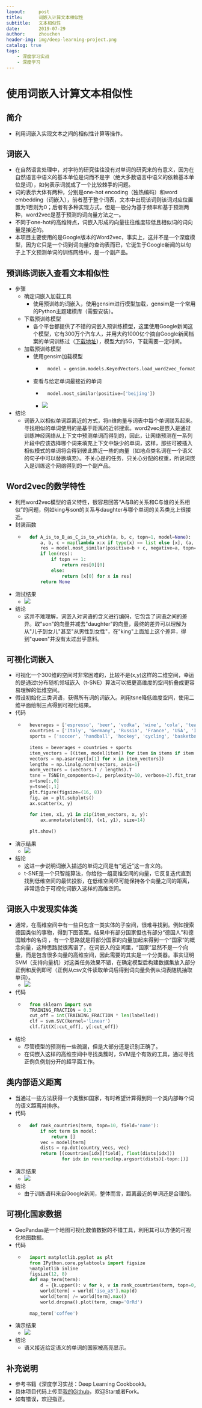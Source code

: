 ```yaml
---
layout:     post
title:      词嵌入计算文本相似性
subtitle:   文本相似性
date:       2019-07-29
author:     zhouchen
header-img: img/deep-learning-project.png
catalog: true
tags:
    - 深度学习实战
    - 深度学习
---
```


# 使用词嵌入计算文本相似性
## 简介
- 利用词嵌入实现文本之间的相似性计算等操作。
## 词嵌入
- 在自然语言处理中，对字符的研究往往没有对单词的研究来的有意义，因为在自然语言中语义的基本单位是词而不是字（绝大多数语言中语义的依赖基本单位是词），如何表示词就成了一个比较棘手的问题。
- 词的表示大体有两种，分别是one-hot encoding（独热编码）和word embedding（词嵌入），前者基于整个词表，文本中出现该词则该词对应位置置为1否则为0；后者有多种实现方式，但是一般分为基于频率和基于预测两种，word2vec是基于预测的词向量方法之一。
- 不同于one-hot的高维特点，词嵌入形成的向量往往维度较低且相似词的词向量是接近的。
- 本项目主要使用的是Google版本的Word2vec，事实上，这并不是一个深度模型，因为它只是一个词到词向量的查询表而已，它诞生于Google新闻的以句子上下文预测单词的训练网络中，是一个副产品。
## 预训练词嵌入查看文本相似性
- 步骤
  - 确定词嵌入加载工具
    - 使用预训练的词嵌入，使用gensim进行模型加载，gensim是一个常用的Python主题建模库（需要安装）。
  - 下载预训练模型
  	- 各个平台都提供了不错的词嵌入预训练模型，这里使用Google新闻这个模型，它有300万个汽车人，并用大约1000亿个摘自Google新闻档案的单词训练过（[下载地址](https://deeplearning4jblob.blob.core.windows.net/resources/wordvectors/GoogleNews-vectors-negative300.bin.gz)），模型大约5G，下载需要一定时间。
  - 加载预训练模型
  	- 使用gensim加载模型
  		- ```python
			model = gensim.models.KeyedVectors.load_word2vec_format('GoogleNews-vectors-negative300.bin', binary=True)
			```
  	- 查看与给定单词最接近的单词
  		- ```python
			model.most_similar(positive=['beijing'])
			```
  		- ![](/asset/2019-07-29/pre.png)
- 结论
  - 词嵌入以相似单词距离近的方式，将n维向量与词表中每个单词联系起来。寻找相似的单词使用的是基于距离的近邻搜索。word2vec是嵌入是通过训练神经网络从上下文中预测单词而得到的，因此，让网络预测在一系列片段中应该选择哪个词来填充上下文中缺少的单词，这样，那些可被插入相似模式的单词将会得到彼此靠近一些的向量（如地点类名词在一个语义的句子中可以替换填充）。不关心是的任务，只关心分配的权重，所说词嵌入是训练这个网络得到的一个副产品。
## Word2vec的数学特性
- 利用word2vec模型的语义特性，很容易回答“A与B的关系和C与谁的关系相似”的问题，例如king与son的关系与daughter与哪个单词的关系类比上很接近。
- 封装函数
	- ```python
		def A_is_to_B_as_C_is_to_which(a, b, c, topn=1, model=None):
			a, b, c = map(lambda x:x if type(x) == list else [x], (a, b, c))  # 封装为list
			res = model.most_similar(positive=b + c, negative=a, topn=topn)
			if len(res):
			    if topn == 1:
			        return res[0][0]
			    else:
			        return [x[0] for x in res]
			return None
		```
- 测试结果
	- ![](/asset/2019-07-29/math.png)
- 结论
	- 这并不难理解，词嵌入对词语的含义进行编码，它包含了词语之间的差异。取"son"的向量并减去"daughter"的向量，最终的差异可以理解为从"儿子到女儿"甚至"从男性到女性"，在"king"上面加上这个差异，得到"queen"并没有太过出乎意料。
## 可视化词嵌入
- 可视化一个300维的空间时非常困难的，比较不是(x,y)这样的二维空间，幸运的是通过t分布随机邻域嵌入（t-SNE）算法可以把更高维度的空间折叠成更容易理解的低维空间。
- 假设初始化三类词语，获得所有词的词嵌入。利用tsne降低维度空间，使用二维平面绘制三点得到可视化结果。
- 代码
	- ```python
		beverages = ['espresso', 'beer', 'vodka', 'wine', 'cola', 'tea']
		countries = ['Italy', 'Germany', 'Russia', 'France', 'USA', 'India']
		sports = ['soccer', 'handball', 'hockey', 'cycling', 'basketball', 'cricket']
			
		items = beverages + countries + sports
		item_vectors = [(item, model[item]) for item in items if item in model]
		vectors = np.asarray([x[1] for x in item_vectors])
		lengths = np.linalg.norm(vectors, axis=1)
		norm_vectors = (vectors.T / lengths).T
		tsne = TSNE(n_components=2, perplexity=10, verbose=2).fit_transform(norm_vectors)
		x=tsne[:,0]
		y=tsne[:,1]
		plt.figure(figsize=(16, 8))
		fig, ax = plt.subplots()
		ax.scatter(x, y)
			
		for item, x1, y1 in zip(item_vectors, x, y):
			ax.annotate(item[0], (x1, y1), size=14)
			
		plt.show()
		```
- 演示结果
	- ![](/asset/2019-07-29/visual.png)
- 结论
	- 这进一步说明词嵌入描述的单词之间是有“远近”这一含义的。
	- t-SNE是一个只智能算法，你给他一组高维空间的向量，它反复迭代直到找到低维空间的最优投影，在低维空间尽可能保持各个向量之间的距离，非常适合于可视化词嵌入这样的高维空间。
## 词嵌入中发现实体类
- 通常，在高维空间中有一些只包含一类实体的子空间，很难寻找到。例如搜索德国类似的事物，得到下图答案。结果中有部分国家但也有部分“德国人”和德国城市的名词 ，有一个思路就是将部分国家的向量加起来得到一个“国家”的概念向量，这种思路就很离谱了，在词嵌入的空间里，“国家”显然不是一个向量，而是包含很多向量的高维空间，因此需要的其实是一个分类器。事实证明SVM（支持向量机）对这类任务效果不错，在确定模型后构建数据集放入部分正例和反例即可（正例从csv文件读取单词后得到词向量负例从词表随机抽取单词）。
	- ![](/asset/2019-07-29/germany.png)
- 代码
	- ```python
		from sklearn import svm
		TRAINING_FRACTION = 0.3
		cut_off = int(TRAINING_FRACTION * len(labelled))
		clf = svm.SVC(kernel='linear')
		clf.fit(X[:cut_off], y[:cut_off]) 
		```
- 结论
	- 尽管模型的预测有一些疏漏，但是大部分还是识别正确了。
	- 在词嵌入这样的高维空间中寻找类簇时，SVM是个有效的工具，通过寻找正例负例划分开的超平面工作。
## 类内部语义距离
- 当通过一些方法获得一个类簇如国家，有时希望计算得到同一个类内部每个词的语义距离并排序。
- 代码
	- ```python
		def rank_countries(term, topn=10, field='name'):
			if not term in model:
			    return []
			vec = model[term]
			dists = np.dot(country_vecs, vec)
			return [(countries[idx][field], float(dists[idx])) 
			        for idx in reversed(np.argsort(dists)[-topn:])]
		```
- 演示结果
	- ![](/asset/2019-07-29/dis.png)
- 结论
	- 由于训练语料来自Google新闻，整体而言，距离最近的单词还是合理的。
## 可视化国家数据
- GeoPandas是一个地图可视化数值数据的不错工具，利用其可以方便的可视化地图数据。
- 代码
	- ```python
		import matplotlib.pyplot as plt
		from IPython.core.pylabtools import figsize
		%matplotlib inline
		figsize(12, 8)
		def map_term(term):
			d = {k.upper(): v for k, v in rank_countries(term, topn=0, field='cc3')}
			world[term] = world['iso_a3'].map(d)
			world[term] /= world[term].max()
			world.dropna().plot(term, cmap='OrRd')
			
		map_term('coffee')
		```
- 演示结果
	- ![](/asset/2019-07-29/vis-country.png)
- 结论
	- 语义接近给定语义的单词的国家被高亮显示。
## 补充说明
- 参考书籍《深度学习实战：Deep Learning Cookbook》。
- 具体项目代码上传至[我的Github](https://github.com/luanshiyinyang/DeepLearningProject/tree/master/TextSimilarity)，欢迎Star或者Fork。
- 如有错误，欢迎指正。